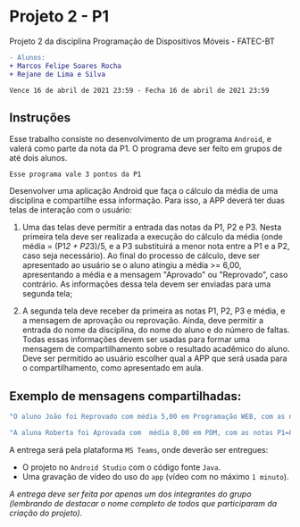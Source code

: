 # Projeto 2 - P1

Projeto 2 da disciplina Programação de Dispositivos Móveis - FATEC-BT

```diff
- Alunos:
+ Marcos Felipe Soares Rocha
+ Rejane de Lima e Silva
```
`Vence 16 de abril de 2021 23:59 - Fecha 16 de abril de 2021 23:59`

## Instruções
Esse trabalho consiste no desenvolvimento de um programa `Android`, e valerá como parte da nota da P1.
O programa deve ser feito em grupos de até dois alunos.

`Esse programa vale 3 pontos da P1`

Desenvolver uma aplicação Android que faça o cálculo da média de uma disciplina e compartilhe essa informação. Para isso, a APP deverá ter duas telas de interação com o usuário:

1) Uma das telas deve permitir a entrada das notas da P1, P2 e P3. Nesta primeira tela deve ser realizada a execução do cálculo da média (onde média = (P1*2 + P2*3)/5, e a P3 substituirá a menor nota entre a P1 e a P2, caso seja necessário). Ao final do processo de cálculo, deve ser apresentado ao usuário se o aluno atingiu a média >= 6,00, apresentando a média e a mensagem "Aprovado" ou "Reprovado", caso contrário. As informações dessa tela devem ser enviadas para uma segunda tela;

2) A segunda tela deve receber da primeira as notas P1, P2, P3 e média, e a mensagem de aprovação ou reprovação. Ainda, deve permitir a entrada do nome da disciplina, do nome do aluno e do número de faltas. Todas essas informações devem ser usadas para formar uma mensagem de compartilhamento sobre o resultado acadêmico do aluno. Deve ser permitido ao usuário escolher qual a APP que será usada para o compartilhamento, como apresentado em aula. 

## Exemplo de mensagens compartilhadas:

```Java 
"O aluno João foi Reprovado com média 5,00 em Programação WEB, com as notas P1=5,00, P2=4,00 e P3=5,00, e 12 faltas!"

"A aluna Roberta foi Aprovada com  média 8,00 em PDM, com as notas P1=8,00 e P2=8,00, e 4 faltas!"
```

A entrega será pela plataforma `MS Teams`, onde deverão ser entregues:

- O projeto no `Android Studio` com o código fonte `Java`.
- Uma gravação de vídeo do uso do `app` (vídeo com no máximo `1 minuto`).

_A entrega deve ser feita por apenas um dos integrantes do grupo (lembrando de destacar o nome completo de todos que participaram da criação do projeto)._

